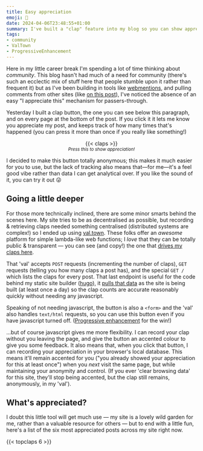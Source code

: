 ```yaml
---
title: Easy appreciation
emoji: 👏
date: 2024-04-06T23:48:55+01:00
summary: I've built a "clap" feature into my blog so you can show appreciation anonymously and easily, if you want.
tags:
- community
- ValTown
- ProgressiveEnhancement
---
```


Here in my little career break I'm spending a lot of time thinking about _community_. This blog hasn't had much of a need for community (there's such an ecclectic mix of stuff here that people stumble upon it rather than frequent it) but as I've been building in tools like [webmentions](https://indieweb.org/Webmention), and pulling comments from other sites (like [on this post](/posts/chef-gpt/#interactions)), I've noticed the absence of an easy "I appreciate this" mechanism for passers-through.

Yesterday I built a clap button, the one you can see below this paragraph, and on every page at the bottom of the post. If you click it it lets me know you appreciate my post, and keeps track of how many times that's happened (you can press it more than once if you really like something!)

<figure style="text-align:center">{{< claps >}}<br/><small style="font-style: italic">Press this to show appreciation!</small></figure>

I decided to make this button totally anonymous; this makes it much easier for you to use, but the lack of tracking also means that—for me—it's a feel good vibe rather than data I can get analytical over. If you like the sound of it, you can try it out 😜

## Going a little deeper

For those more technically inclined, there are some minor smarts behind the scenes here. My site tries to be as decentralised as possible, but recording & retrieving claps needed something centralised (distributed systems are complex!) so I ended up using [val.town](https://val.town). These folks offer an _awesome_ platform for simple lambda-like web functions; I _love_ that they can be totally public & transparent — you can see (and copy!) the one that [drives my claps here](https://www.val.town/v/byjp/claps).

That 'val' accepts `POST` requests (incrementing the number of claps), `GET` requests (telling you how many claps a post has), and the special `GET /` which lists the claps for every post. That last endpoint is useful for the code behind my static site builder ([hugo](https://gohugo.io)), it [pulls that data](https://github.com/by-jp/www.byjp.me/blob/38751361ff6b8730428d8227f98189312576a709/layouts/partials/claps.html#L8-L17) as the site is being built (at least once a day) so the clap counts are accurate reasonably quickly without needing any javascript.

Speaking of not needing javascript, the button is also a `<form>` and the 'val' also handles `text/html` requests, so you can use this button even if you have javascript turned off. ([Progressive enhancement](https://developer.mozilla.org/en-US/docs/Glossary/Progressive_Enhancement) for the win!)

…but of course javascript gives me more flexibility. I can record your clap without you leaving the page, and give the button an accented colour to give you some feedback. It also means that, when you click that button, I can recording your appreciation in your browser's local database. This means it'll remain accented for you ("you already showed your appreciation for this at least once") when you _next_ visit the same page, but while maintaining your anonymity and control. (If you ever 'clear browsing data' for this site, they'll stop being accented, but the clap still remains, anonymously, in my 'val').

## What's appreciated?

I doubt this little tool will get much use — my site is a lovely wild garden for me, rather than a valuable resource for others — but to end with a little fun, here's a list of the six most appreciated posts across my site right now.

{{< topclaps 6 >}}
